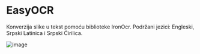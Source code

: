# EasyOCR
Konverzija slike u tekst pomoću biblioteke IronOcr. Podržani jezici: Engleski, Srpski Latinica i Srpski Ćirilica.

![image](https://github.com/user-attachments/assets/984c64f2-cde6-4752-b381-e380d3bf0196)
